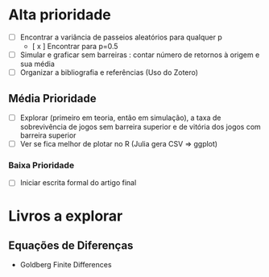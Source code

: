 
# Alta prioridade
- [ ] Encontrar a variância de passeios aleatórios para qualquer p
    - [ x ] Encontrar para p=0.5
- [ ] Simular e graficar sem barreiras : contar número de retornos à origem e sua média
- [ ] Organizar a bibliografia e referências (Uso do Zotero)
## Média Prioridade
- [ ] Explorar (primeiro em teoria, então em simulação), a taxa de sobrevivência de jogos sem barreira superior e de vitória dos jogos com barreira superior
- [ ] Ver se fica melhor de plotar no R (Julia gera CSV => ggplot)
### Baixa Prioridade
- [ ] Iniciar escrita formal do artigo final

# Livros a explorar

## Equações de Diferenças
- Goldberg Finite Differences